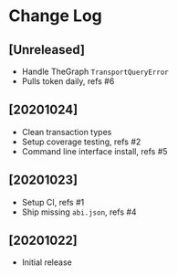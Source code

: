 # Change Log


## [Unreleased]
  - Handle TheGraph `TransportQueryError`
  - Pulls token daily, refs #6


## [20201024]
  - Clean transaction types
  - Setup coverage testing, refs #2
  - Command line interface install, refs #5


## [20201023]

  - Setup CI, refs #1
  - Ship missing `abi.json`, refs #4


## [20201022]

  - Initial release
